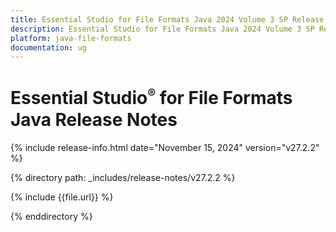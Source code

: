```yaml
---
title: Essential Studio for File Formats Java 2024 Volume 3 SP Release Release Notes  
description: Essential Studio for File Formats Java 2024 Volume 3 SP Release Release Notes  
platform: java-file-formats
documentation: ug
---
```


# Essential Studio<sup style="font-size:70%">&reg;</sup> for File Formats Java  Release Notes  

{% include release-info.html date="November 15, 2024"  version="v27.2.2" %} 

{% directory path: _includes/release-notes/v27.2.2 %}

{% include {{file.url}} %}

{% enddirectory %}